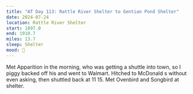 ```yaml
---
title: "AT Day 113: Rattle River Shelter to Gentian Pond Shelter"
date: 2024-07-24
location: Rattle River Shelter
start: 1897.0
end: 1910.7
miles: 13.7
sleep: Shelter
mood: 🙂
---
```

Met Apparition in the morning, who was getting a shuttle into town, so I piggy backed off his and went to
Walmart. Hitched to McDonald s without even asking, then shuttled back at 11 15. Met Ovenbird and Songbird at
shelter.